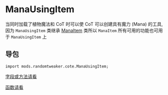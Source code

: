 # ManaUsingItem

当同时加载了植物魔法和 CoT 时可以使 CoT 可以创建具有魔力 (Mana) 的工具, 因为 `ManaUsingItem`
类继承 [ManaItem](ManaItem.md) 类所以 `ManaItem` 所有可用的功能也可用于 `ManaUsingItem` 上

## 导包

```zenscript
import mods.randomtweaker.cote.ManaUsingItem;
```

[字段或方法请看](ManaItem.md)

[函数请看](function.md#usesMana)
